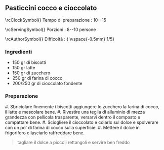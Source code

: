 ## Pasticcini cocco e cioccolato

\rcClockSymbol{} Tempo di preparazione
: 10--15 

\rcServingSymbol{} Porzioni
: 8--10 persone

\rcAuthorSymbol{} Difficoltà
: { \vspace{-0.5mm} 1/5}

### Ingredienti

- 150 gr di biscotti
- 150 gr latte
- 150 gr di zucchero
- 250 gr di farina di cocco
- 200/250 gr di cioccolato fondente 

### Preparazione
#. Sbriciolare finemente i biscotti aggiungere lo zucchero la farina di cocco, il latte e mescolare bene.
#. Rivestire una teglia di alluminio di mezza grandezza con pellicola trasparente, versarvi dentro il composto e compattare bene.
#. Sciogliere il cioccolato e colarlo sul dolce e spolverare con un po' di farina di cocco sulla superficie.
#. Mettere il dolce in frigorifero e lasciarlo raffreddare bene. 

> tagliare il dolce a piccoli rettangoli e servire ben freddo